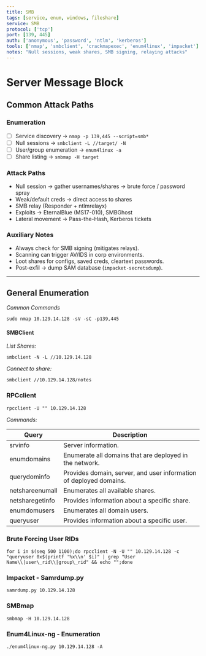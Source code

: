 ```yaml
---
title: SMB
tags: [service, enum, windows, fileshare]
service: SMB
protocol: ['tcp']
port: [139, 445]
auth: ['anonymous', 'password', 'ntlm', 'kerberos']
tools: ['nmap', 'smbclient', 'crackmapexec', 'enum4linux', 'impacket']
notes: "Null sessions, weak shares, SMB signing, relaying attacks"
---
```


# Server Message Block

## Common Attack Paths

### Enumeration
- [ ] Service discovery → `nmap -p 139,445 --script=smb*`
- [ ] Null sessions → `smbclient -L //target/ -N`
- [ ] User/group enumeration → `enum4linux -a`
- [ ] Share listing → `smbmap -H target`

### Attack Paths
- Null session → gather usernames/shares → brute force / password spray
- Weak/default creds → direct access to shares
- SMB relay (Responder + ntlmrelayx)
- Exploits → EternalBlue (MS17-010), SMBGhost
- Lateral movement → Pass-the-Hash, Kerberos tickets

### Auxiliary Notes
- Always check for SMB signing (mitigates relays).
- Scanning can trigger AV/IDS in corp environments.
- Loot shares for configs, saved creds, cleartext passwords.
- Post-exfil → dump SAM database (`impacket-secretsdump`).

---

## General Enumeration

*Common Commands*

`sudo nmap 10.129.14.128 -sV -sC -p139,445`

#### SMBClient

*List Shares:*

`smbclient -N -L //10.129.14.128`

*Connect to share:*

`smbclient //10.129.14.128/notes`

### RPCclient

`rpcclient -U "" 10.129.14.128`

*Commands:*

| Query | Description |
| --- |  --- |
| srvinfo | Server information. |
| enumdomains | Enumerate all domains that are deployed in the network. |
| querydominfo | Provides domain, server, and user information of deployed domains. |
| netshareenumall | Enumerates all available shares. |
| netsharegetinfo <share> | Provides information about a specific share. |
| enumdomusers | Enumerates all domain users. |
| queryuser <RID> | Provides information about a specific user. |

### Brute Forcing User RIDs

`
for i in $(seq 500 1100);do rpcclient -N -U "" 10.129.14.128 -c "queryuser 0x$(printf '%x\\n' $i)" | grep "User Name\\|user\_rid\\|group\_rid" && echo "";done
`

### Impacket - Samrdump.py

`
samrdump.py 10.129.14.128
`

### SMBmap

`smbmap -H 10.129.14.128`

### Enum4Linux-ng - Enumeration

`./enum4linux-ng.py 10.129.14.128 -A`